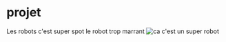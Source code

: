 # projet
Les robots c'est super 
spot le robot trop marrant 
![ca c'est un super robot](/jjwunjm.bmp)